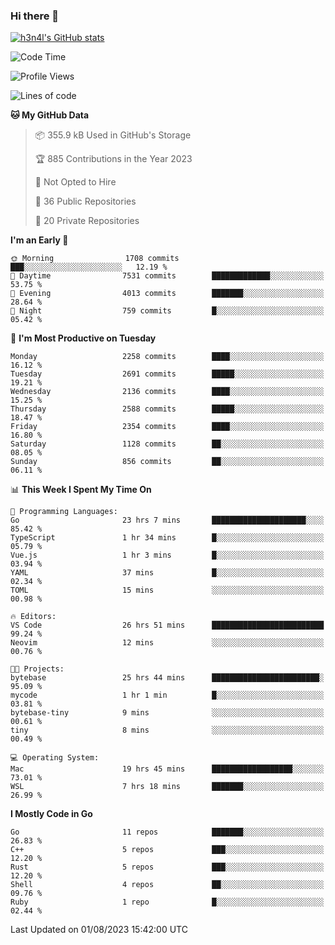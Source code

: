 ### Hi there 👋

[![h3n4l's GitHub stats](https://github-readme-stats.vercel.app/api?username=h3n4l&count_private=true&show_icons=true&theme=radical)](https://github.com/h3n4l/github-readme-stats)

<!--START_SECTION:waka-->
![Code Time](http://img.shields.io/badge/Code%20Time-1%2C460%20hrs%2034%20mins-blue)

![Profile Views](http://img.shields.io/badge/Profile%20Views-2-blue)

![Lines of code](https://img.shields.io/badge/From%20Hello%20World%20I%27ve%20Written-3.6%20million%20lines%20of%20code-blue)

**🐱 My GitHub Data** 

> 📦 355.9 kB Used in GitHub's Storage 
 > 
> 🏆 885 Contributions in the Year 2023
 > 
> 🚫 Not Opted to Hire
 > 
> 📜 36 Public Repositories 
 > 
> 🔑 20 Private Repositories 
 > 
**I'm an Early 🐤** 

```text
🌞 Morning                1708 commits        ███░░░░░░░░░░░░░░░░░░░░░░   12.19 % 
🌆 Daytime                7531 commits        █████████████░░░░░░░░░░░░   53.75 % 
🌃 Evening                4013 commits        ███████░░░░░░░░░░░░░░░░░░   28.64 % 
🌙 Night                  759 commits         █░░░░░░░░░░░░░░░░░░░░░░░░   05.42 % 
```
📅 **I'm Most Productive on Tuesday** 

```text
Monday                   2258 commits        ████░░░░░░░░░░░░░░░░░░░░░   16.12 % 
Tuesday                  2691 commits        █████░░░░░░░░░░░░░░░░░░░░   19.21 % 
Wednesday                2136 commits        ████░░░░░░░░░░░░░░░░░░░░░   15.25 % 
Thursday                 2588 commits        █████░░░░░░░░░░░░░░░░░░░░   18.47 % 
Friday                   2354 commits        ████░░░░░░░░░░░░░░░░░░░░░   16.80 % 
Saturday                 1128 commits        ██░░░░░░░░░░░░░░░░░░░░░░░   08.05 % 
Sunday                   856 commits         ██░░░░░░░░░░░░░░░░░░░░░░░   06.11 % 
```


📊 **This Week I Spent My Time On** 

```text
💬 Programming Languages: 
Go                       23 hrs 7 mins       █████████████████████░░░░   85.42 % 
TypeScript               1 hr 34 mins        █░░░░░░░░░░░░░░░░░░░░░░░░   05.79 % 
Vue.js                   1 hr 3 mins         █░░░░░░░░░░░░░░░░░░░░░░░░   03.94 % 
YAML                     37 mins             █░░░░░░░░░░░░░░░░░░░░░░░░   02.34 % 
TOML                     15 mins             ░░░░░░░░░░░░░░░░░░░░░░░░░   00.98 % 

🔥 Editors: 
VS Code                  26 hrs 51 mins      █████████████████████████   99.24 % 
Neovim                   12 mins             ░░░░░░░░░░░░░░░░░░░░░░░░░   00.76 % 

🐱‍💻 Projects: 
bytebase                 25 hrs 44 mins      ████████████████████████░   95.09 % 
mycode                   1 hr 1 min          █░░░░░░░░░░░░░░░░░░░░░░░░   03.81 % 
bytebase-tiny            9 mins              ░░░░░░░░░░░░░░░░░░░░░░░░░   00.61 % 
tiny                     8 mins              ░░░░░░░░░░░░░░░░░░░░░░░░░   00.49 % 

💻 Operating System: 
Mac                      19 hrs 45 mins      ██████████████████░░░░░░░   73.01 % 
WSL                      7 hrs 18 mins       ███████░░░░░░░░░░░░░░░░░░   26.99 % 
```

**I Mostly Code in Go** 

```text
Go                       11 repos            ███████░░░░░░░░░░░░░░░░░░   26.83 % 
C++                      5 repos             ███░░░░░░░░░░░░░░░░░░░░░░   12.20 % 
Rust                     5 repos             ███░░░░░░░░░░░░░░░░░░░░░░   12.20 % 
Shell                    4 repos             ██░░░░░░░░░░░░░░░░░░░░░░░   09.76 % 
Ruby                     1 repo              █░░░░░░░░░░░░░░░░░░░░░░░░   02.44 % 
```




 Last Updated on 01/08/2023 15:42:00 UTC
<!--END_SECTION:waka-->


